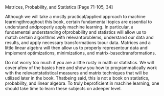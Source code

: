 Matrices, Probability, and Statistics
[Page 71-105, 34]

Although we will take a mostly practical/applied approach to machine learningthroughout this book, certain fundamental topics are essential to understand andproperly apply machine learning. In particular, a fundamental understanding ofprobability and statistics will allow us to match certain algorithms with relevantproblems, understand our data and results, and apply necessary transformations toour data. Matrices and a little linear algebra will then allow us to properly representour data and implement optimizations, minimizations, and matrix-basedtransformations.

Do not worry too much if you are a little rusty in math or statistics. We will cover afew of the basics here and show you how to programmatically work with the relevantstatistical measures and matrix techniques that will be utilized later in the book. Thatbeing said, this is not a book on statistics, probability, and linear algebra. To truly beproficient in machine learning, one should take time to learn these subjects on adeeper level.

